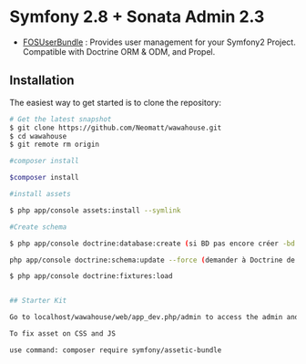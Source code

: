 Symfony 2.8 + Sonata Admin 2.3 
================

* [FOSUserBundle](https://github.com/FriendsOfSymfony/FOSUserBundle) : Provides user management for your Symfony2 Project. Compatible with Doctrine ORM & ODM, and Propel.

<!-- -->

## Installation

The easiest way to get started is to clone the repository:

```bash
# Get the latest snapshot
$ git clone https://github.com/Neomatt/wawahouse.git
$ cd wawahouse
$ git remote rm origin

#composer install

$composer install

#install assets

$ php app/console assets:install --symlink

#Create schema

$ php app/console doctrine:database:create (si BD pas encore créer -bd name :wawahouse_db)

php app/console doctrine:schema:update --force (demander à Doctrine de créer nos tables de BDD (ou les mettre à jour afin de prendre en compte notre configuration))

$ php app/console doctrine:fixtures:load


## Starter Kit

Go to localhost/wawahouse/web/app_dev.php/admin to access the admin and refer the sonata documentation to create new admin panel.

To fix asset on CSS and JS

use command: composer require symfony/assetic-bundle
